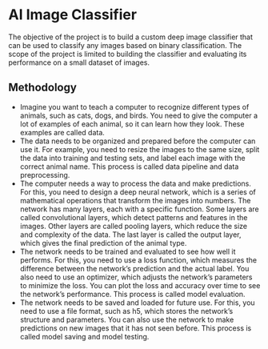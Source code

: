 # AI Image Classifier

The objective of the project is to build a custom deep image
classifier that can be used to classify any images based on binary
classification. The scope of the project is limited to building the
classifier and evaluating its performance on a small dataset of
images.


## Methodology

- Imagine you want to teach a computer to recognize different types of animals, such as cats, dogs, and birds. You need to give the computer a lot of examples of each animal, so it can learn how they look. These examples are called data.
- The data needs to be organized and prepared before the computer can use it. For example, you need to resize the images to the same size, split the data into training and testing sets, and label each image with the correct animal name. This process is called data pipeline and data preprocessing.
- The computer needs a way to process the data and make predictions. For this, you need to design a deep neural network, which is a series of mathematical operations that transform the images into numbers. The network has many layers, each with a specific function. Some layers are called convolutional layers, which detect patterns and features in the images. Other layers are called pooling layers, which reduce the size and complexity of the data. The last layer is called the output layer, which gives the final prediction of the animal type.
- The network needs to be trained and evaluated to see how well it performs. For this, you need to use a loss function, which measures the difference between the network’s prediction and the actual label. You also need to use an optimizer, which adjusts the network’s parameters to minimize the loss. You can plot the loss and accuracy over time to see the network’s performance. This process is called model evaluation.
- The network needs to be saved and loaded for future use. For this, you need to use a file format, such as h5, which stores the network’s structure and parameters. You can also use the network to make predictions on new images that it has not seen before. This process is called model saving and model testing.
